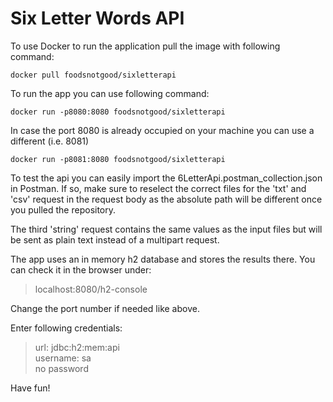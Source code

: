# Six Letter Words API

To use Docker to run the application pull the image with following command:

``` 
docker pull foodsnotgood/sixletterapi
```
To run the app you can use following command:
```
docker run -p8080:8080 foodsnotgood/sixletterapi
```
In case the port 8080 is already occupied on your machine you can use a different (i.e. 8081)

```
docker run -p8081:8080 foodsnotgood/sixletterapi
```

To test the api you can easily import the 6LetterApi.postman_collection.json in Postman.
If so, make sure to reselect the correct files for the 'txt' and 'csv' request in the request body as the absolute path will be different once you pulled the repository.

The third 'string' request contains the same values as the input files but will be sent as plain text instead of a multipart request.

The app uses an in memory h2 database and stores the results there. You can check it in the browser under:

>localhost:8080/h2-console

Change the port number if needed like above.

Enter following credentials:
>url: jdbc:h2:mem:api \
>username: sa \
>no password


Have fun!
